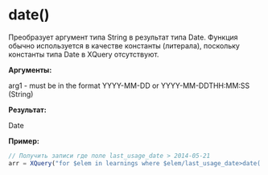 # date\(\)

Преобразует аргумент типа String в результат типа Date. Функция обычно используется в качестве константы \(литерала\), поскольку константы типа Date в XQuery отсутствуют.

**Аргументы:**

arg1 - must be in the format YYYY-MM-DD or YYYY-MM-DDTHH:MM:SS \(String\)

**Результат:**

Date

**Пример:**

```js
// Получить записи где поле last_usage_date > 2014-05-21
arr = XQuery("for $elem in learnings where $elem/last_usage_date>date('2014-05-21') return $elem");
```



